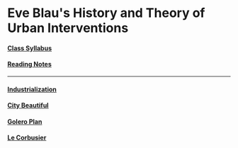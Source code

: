 # Eve Blau's History and Theory of Urban Interventions

#### [Class Syllabus](http://gofile.me/6WhDC/gtKZwLmVV)
#### [Reading Notes](1_bib-bib-bib.md)
---------------------

#### [Industrialization](https://github.com/SageGrey/exp-exp-exp/blob/main/improbabilityDrive/4_industrializationNotes.md)
#### [City Beautiful](https://github.com/SageGrey/exp-exp-exp/blob/main/zzzzz_cards/237_cityBeautifuEra.md)
#### [Golero Plan](https://github.com/SageGrey/exp-exp-exp/blob/main/zzzzz_cards/240_GoleroPlan.md)
#### [Le Corbusier](https://github.com/SageGrey/exp-exp-exp/blob/main/zzzzz_cards/241_Corbusier.md)
